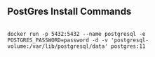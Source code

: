 

## PostGres Install Commands

```Docker

docker run -p 5432:5432 --name postgresql -e POSTGRES_PASSWORD=password -d -v 'postgresql-volume:/var/lib/postgresql/data' postgres:11

```
